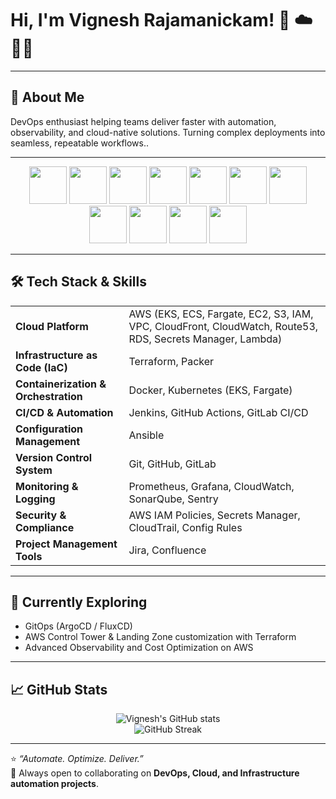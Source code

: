 # Hi, I'm Vignesh Rajamanickam! 👋 ☁️ 🧑‍💻
<!-- [![linkedin](https://img.shields.io/badge/linkedin-0A66C2?style=for-the-badge&logo=linkedin&logoColor=white)](https://www.linkedin.com/in/vignesh-rajamanickam/) -->

---

## 🚀 About Me 
DevOps enthusiast helping teams deliver faster with automation, observability, and cloud-native solutions.
Turning complex deployments into seamless, repeatable workflows..

---

<div align="center">
  <img width="60" height="60" src="./assets/amazonaws-color.svg">
  <img width="60" height="60" src="./assets/docker-color.svg">
  <img width="60" height="60" src="./assets/kubernetes-color.svg">
  <img width="60" height="60" src="./assets/terraform-color.svg">
  <img width="60" height="60" src="./assets/ansible-color.svg">
  <img width="60" height="60" src="./assets/jenkins-color.svg">
  <img width="60" height="60" src="./assets/githubactions-color.svg">
  <img width="60" height="60" src="./assets/prometheus-color.svg">
  <img width="60" height="60" src="./assets/grafana-color.svg">
  <img width="60" height="60" src="./assets/sonarqube-color.svg">
  <img width="60" height="60" src="./assets/sentry-color.svg">
</div>

---

## 🛠 Tech Stack & Skills
|||  
|-|-|  
| **Cloud Platform** | AWS (EKS, ECS, Fargate, EC2, S3, IAM, VPC, CloudFront, CloudWatch, Route53, RDS, Secrets Manager, Lambda) |  
| **Infrastructure as Code (IaC)** | Terraform, Packer |  
| **Containerization & Orchestration** | Docker, Kubernetes (EKS, Fargate) |  
| **CI/CD & Automation** | Jenkins, GitHub Actions, GitLab CI/CD |  
| **Configuration Management** | Ansible |  
| **Version Control System** | Git, GitHub, GitLab |  
| **Monitoring & Logging** | Prometheus, Grafana, CloudWatch, SonarQube, Sentry |  
| **Security & Compliance** | AWS IAM Policies, Secrets Manager, CloudTrail, Config Rules |  
| **Project Management Tools** | Jira, Confluence |  

---

## 🌱 Currently Exploring
- GitOps (ArgoCD / FluxCD)  
- AWS Control Tower & Landing Zone customization with Terraform  
- Advanced Observability and Cost Optimization on AWS  

---

## 📈 GitHub Stats

<p align="center">
  <img src="https://github-readme-stats.vercel.app/api?username=Vigneshraja26&show_icons=true&theme=tokyonight" alt="Vignesh's GitHub stats" />
  <br/>
  <img src="https://github-readme-streak-stats.herokuapp.com/?user=Vigneshraja26&theme=tokyonight" alt="GitHub Streak" />
</p>

---

⭐️ *“Automate. Optimize. Deliver.”*  
💬 Always open to collaborating on **DevOps, Cloud, and Infrastructure automation projects**.
